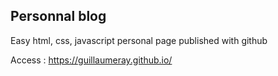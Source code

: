 Personnal blog 
----------

Easy html, css, javascript personal page published with github

Access : https://guillaumeray.github.io/

